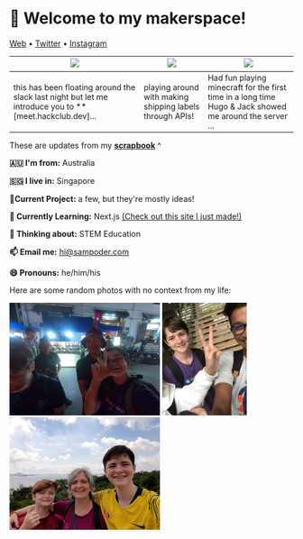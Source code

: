 <h1 align="left">👋 Welcome to my makerspace!</h3>

<p align="left">
  <a href="https://sampoder.com">Web</a> •
  <a href="https://twitter.com/sam_poder">Twitter</a> •
  <a href="https://instagram.com/sam_poder">Instagram</a>
</p>

  
  
  <!--- START_SCRAPBOOK_WIDGET --->
  | <img src ="https://dl.airtable.com/.attachments/b6209c9b9f2e11d69dfd5d74e49caba3/e300bbbc/screenshot_2020-11-17_at_9.11.37_am.png">  |  <img src ="https://dl.airtable.com/.attachments/ef21c095d2b57900a33c19bb4a65dce7/ef92956d/screenshot_2020-11-16_at_11.38.41_pm.png"> | <img src ="https://dl.airtable.com/.attachments/d5e0779b5a59b4aab94aaf35227e3056/d3242555/screenshot_2020-11-15_at_11.10.10_pm.png"> |
|---|---|---|
| this has been floating around the slack last night but let me introduce you to **[meet.hackclub.dev]... | playing around with making shipping labels through APIs!  | Had fun playing minecraft for the first time in a long time Hugo & Jack showed me around the server ...   |
  <!--- END_SCRAPBOOK_WIDGET --->
  
  
  
  These are updates from my [**scrapbook**](https://scrapbook.hackclub.com/sampoder) ^
  
**🇦🇺 I'm from:** Australia

**🇸🇬 I live in:** Singapore

**🔭Current Project:** a few, but they're mostly ideas!
  
**🌱 Currently Learning:** Next.js [(Check out this site I just made!)](http://summer.hackclub.com)

**🤔 Thinking about:** STEM Education

**📫 Email me:** hi@sampoder.com

**😄 Pronouns:** he/him/his

Here are some random photos with no context from my life:

<img src ="https://github.com/sampoder/sampoder/raw/master/GOPR5263.JPG" height = "200px">  <img src ="https://github.com/sampoder/sampoder/raw/master/IMG_0269.jpg" height = "200px"> <img src ="https://github.com/sampoder/sampoder/raw/master/20200807_111143.jpg/" height = "200px">
